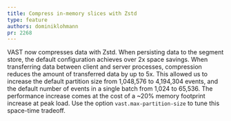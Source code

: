 ```yaml
---
title: Compress in-memory slices with Zstd
type: feature
authors: dominiklohmann
pr: 2268
---
```


VAST now compresses data with Zstd. When persisting data to the segment store,
the default configuration achieves over 2x space savings. When transferring data
between client and server processes, compression reduces the amount of
transferred data by up to 5x. This allowed us to increase the default partition
size from 1,048,576 to 4,194,304 events, and the default number of events in a
single batch from 1,024 to 65,536. The performance increase comes at the cost of
a ~20% memory footprint increase at peak load. Use the option
`vast.max-partition-size` to tune this space-time tradeoff.
